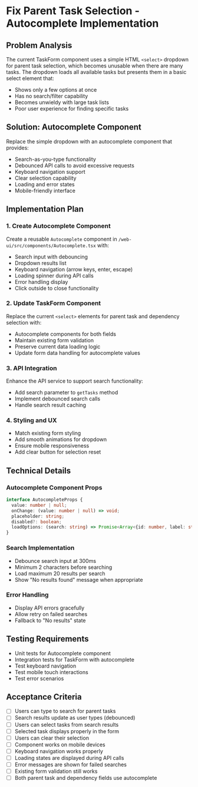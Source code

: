 # Fix Parent Task Selection - Autocomplete Implementation

## Problem Analysis
The current TaskForm component uses a simple HTML `<select>` dropdown for parent task selection, which becomes unusable when there are many tasks. The dropdown loads all available tasks but presents them in a basic select element that:
- Shows only a few options at once
- Has no search/filter capability  
- Becomes unwieldy with large task lists
- Poor user experience for finding specific tasks

## Solution: Autocomplete Component
Replace the simple dropdown with an autocomplete component that provides:
- Search-as-you-type functionality
- Debounced API calls to avoid excessive requests
- Keyboard navigation support
- Clear selection capability
- Loading and error states
- Mobile-friendly interface

## Implementation Plan

### 1. Create Autocomplete Component
Create a reusable `Autocomplete` component in `/web-ui/src/components/Autocomplete.tsx` with:
- Search input with debouncing
- Dropdown results list
- Keyboard navigation (arrow keys, enter, escape)
- Loading spinner during API calls
- Error handling display
- Click outside to close functionality

### 2. Update TaskForm Component
Replace the current `<select>` elements for parent task and dependency selection with:
- Autocomplete components for both fields
- Maintain existing form validation
- Preserve current data loading logic
- Update form data handling for autocomplete values

### 3. API Integration
Enhance the API service to support search functionality:
- Add search parameter to `getTasks` method
- Implement debounced search calls
- Handle search result caching

### 4. Styling and UX
- Match existing form styling
- Add smooth animations for dropdown
- Ensure mobile responsiveness
- Add clear button for selection reset

## Technical Details

### Autocomplete Component Props
```typescript
interface AutocompleteProps {
  value: number | null;
  onChange: (value: number | null) => void;
  placeholder: string;
  disabled?: boolean;
  loadOptions: (search: string) => Promise<Array<{id: number, label: string}>>;
}
```

### Search Implementation
- Debounce search input at 300ms
- Minimum 2 characters before searching
- Load maximum 20 results per search
- Show "No results found" message when appropriate

### Error Handling
- Display API errors gracefully
- Allow retry on failed searches
- Fallback to "No results" state

## Testing Requirements
- Unit tests for Autocomplete component
- Integration tests for TaskForm with autocomplete
- Test keyboard navigation
- Test mobile touch interactions
- Test error scenarios

## Acceptance Criteria
- [ ] Users can type to search for parent tasks
- [ ] Search results update as user types (debounced)
- [ ] Users can select tasks from search results
- [ ] Selected task displays properly in the form
- [ ] Users can clear their selection
- [ ] Component works on mobile devices
- [ ] Keyboard navigation works properly
- [ ] Loading states are displayed during API calls
- [ ] Error messages are shown for failed searches
- [ ] Existing form validation still works
- [ ] Both parent task and dependency fields use autocomplete